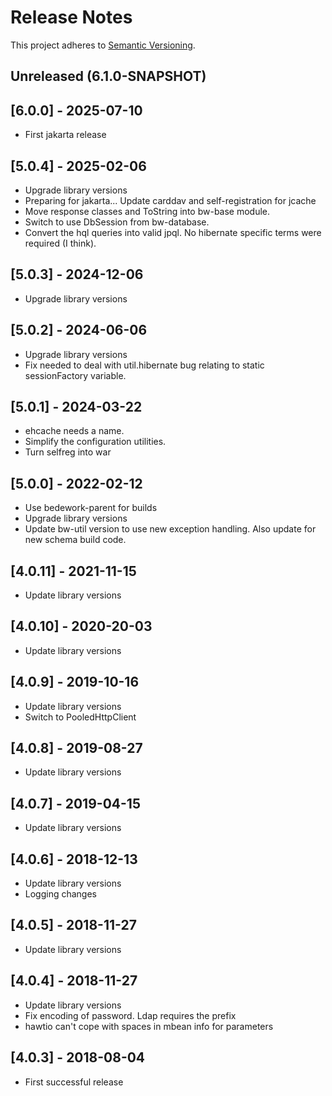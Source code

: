 # Release Notes

This project adheres to [Semantic Versioning](https://semver.org/spec/v2.0.0.html).

## Unreleased (6.1.0-SNAPSHOT)

## [6.0.0] - 2025-07-10
* First jakarta release

## [5.0.4] - 2025-02-06
* Upgrade library versions
* Preparing for jakarta...
  Update carddav and self-registration for jcache
* Move response classes and ToString into bw-base module.
* Switch to use DbSession from bw-database.
* Convert the hql queries into valid jpql. No hibernate specific terms were required (I think).

## [5.0.3] - 2024-12-06
* Upgrade library versions

## [5.0.2] - 2024-06-06
* Upgrade library versions
* Fix needed to deal with util.hibernate bug relating to static sessionFactory variable.

## [5.0.1] - 2024-03-22
* ehcache needs a name.
* Simplify the configuration utilities.
* Turn selfreg into war

## [5.0.0] - 2022-02-12
* Use bedework-parent for builds
*  Upgrade library versions
* Update bw-util version to use new exception handling.
  Also update for new schema build code.

## [4.0.11] - 2021-11-15
* Update library versions

## [4.0.10] - 2020-20-03
* Update library versions

## [4.0.9] - 2019-10-16
* Update library versions
* Switch to PooledHttpClient

## [4.0.8] - 2019-08-27
* Update library versions

## [4.0.7] - 2019-04-15
* Update library versions

## [4.0.6] - 2018-12-13
* Update library versions
* Logging changes

## [4.0.5] - 2018-11-27
* Update library versions

## [4.0.4] - 2018-11-27
* Update library versions
* Fix encoding of password. Ldap requires the prefix
* hawtio can't cope with spaces in mbean info for parameters

## [4.0.3] - 2018-08-04
* First successful release 
